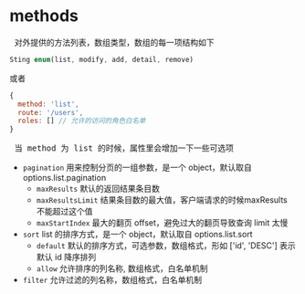 # methods
<pre> 对外提供的方法列表，数组类型，数组的每一项结构如下</pre>

```js
Sting enum(list, modify, add, detail, remove)
```
或者
```js
{
  method: 'list',
  route: '/users',
  roles: [] // 允许的访问的角色白名单
}
```

<pre> 当 method 为 list 的时候，属性里会增加一下一些可选项</pre>
* `pagination` 用来控制分页的一组参数，是一个 object，默认取自 options.list.pagination
  * `maxResults` 默认的返回结果条目数
  * `maxResultsLimit` 结果条目数的最大值，客户端请求的时候maxResults 不能超过这个值
  * `maxStartIndex` 最大的翻页 offset，避免过大的翻页导致查询 limit 太慢
* `sort` list 的排序方式，是一个 object，默认取自 options.list.sort
  * `default` 默认的排序方式，可选参数，数组格式，形如 ['id', 'DESC'] 表示默认 id 降序排列
  * `allow` 允许排序的列名称, 数组格式，白名单机制
* `filter` 允许过滤的列名称，数组格式，白名单机制
